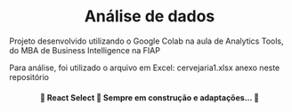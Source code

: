 <h1 align="center">Análise de dados</h1>

Projeto desenvolvido utilizando o Google Colab na aula de Analytics Tools, do MBA de Business Intelligence na FIAP

Para análise, foi utilizado o arquivo em Excel: cervejaria1.xlsx anexo neste repositório

<h4 align="center"> 
	🚧  React Select 🚀 Sempre em construção e adaptações...  🚧
</h4>
